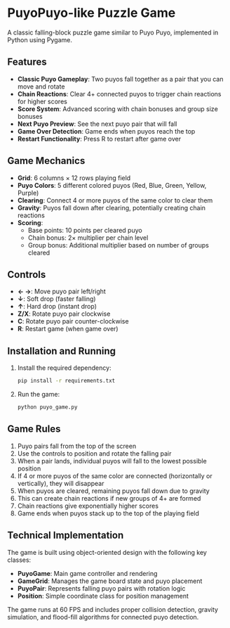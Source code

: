 # PuyoPuyo-like Puzzle Game

A classic falling-block puzzle game similar to Puyo Puyo, implemented in Python using Pygame.

## Features

- **Classic Puyo Gameplay**: Two puyos fall together as a pair that you can move and rotate
- **Chain Reactions**: Clear 4+ connected puyos to trigger chain reactions for higher scores
- **Score System**: Advanced scoring with chain bonuses and group size bonuses
- **Next Puyo Preview**: See the next puyo pair that will fall
- **Game Over Detection**: Game ends when puyos reach the top
- **Restart Functionality**: Press R to restart after game over

## Game Mechanics

- **Grid**: 6 columns × 12 rows playing field
- **Puyo Colors**: 5 different colored puyos (Red, Blue, Green, Yellow, Purple)
- **Clearing**: Connect 4 or more puyos of the same color to clear them
- **Gravity**: Puyos fall down after clearing, potentially creating chain reactions
- **Scoring**: 
  - Base points: 10 points per cleared puyo
  - Chain bonus: 2× multiplier per chain level
  - Group bonus: Additional multiplier based on number of groups cleared

## Controls

- **← →**: Move puyo pair left/right
- **↓**: Soft drop (faster falling)
- **↑**: Hard drop (instant drop)
- **Z/X**: Rotate puyo pair clockwise
- **C**: Rotate puyo pair counter-clockwise
- **R**: Restart game (when game over)

## Installation and Running

1. Install the required dependency:
   ```bash
   pip install -r requirements.txt
   ```

2. Run the game:
   ```bash
   python puyo_game.py
   ```

## Game Rules

1. Puyo pairs fall from the top of the screen
2. Use the controls to position and rotate the falling pair
3. When a pair lands, individual puyos will fall to the lowest possible position
4. If 4 or more puyos of the same color are connected (horizontally or vertically), they will disappear
5. When puyos are cleared, remaining puyos fall down due to gravity
6. This can create chain reactions if new groups of 4+ are formed
7. Chain reactions give exponentially higher scores
8. Game ends when puyos stack up to the top of the playing field

## Technical Implementation

The game is built using object-oriented design with the following key classes:

- **PuyoGame**: Main game controller and rendering
- **GameGrid**: Manages the game board state and puyo placement
- **PuyoPair**: Represents falling puyo pairs with rotation logic
- **Position**: Simple coordinate class for position management

The game runs at 60 FPS and includes proper collision detection, gravity simulation, and flood-fill algorithms for connected puyo detection.
